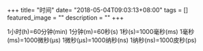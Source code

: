 +++
title= "时间"
date= "2018-05-04T09:03:13+08:00"
tags = []
featured_image = ""
description = ""
+++

1小时(h)=60分钟(min)
1分钟(m)=60秒(s)
1秒(s)=1000毫秒(ms)
1毫秒(ms)=1000微秒(μs)
1微秒(μs)=1000纳秒(ns)
1纳秒(ns)=1000皮秒(ps)